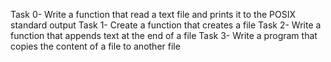 Task 0- Write a function that read a text file and prints it to the POSIX standard output
Task 1- Create a function that creates a file
Task 2- Write a function that appends text at the end of a file
Task 3- Write a program that copies the content of a file to another file


